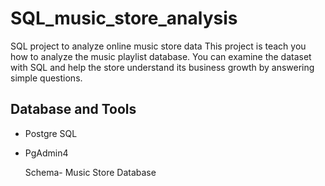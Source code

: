 # SQL_music_store_analysis
SQL project to analyze online music store data
This project is teach you how to analyze the music playlist database. You can examine the dataset with SQL and help the store understand its business growth by answering simple questions.

## Database and Tools
* Postgre SQL
* PgAdmin4

  Schema- Music Store Database 
